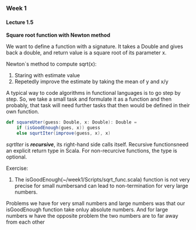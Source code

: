 ### Week 1

#### Lecture 1.5

**Square root function with Newton method**

We want to define a function with a signature. It takes a Double and gives back a double, and return value is a square root of its parameter x.

Newton`s method to compute sqrt(x):

1. Staring with estimate value
2. Repetedly improve the estimate by taking the mean of y and x/y

A typical way to code algorithms in functional languages is to go step by
step.
So, we take a small task and formulate it as a function and then probably, that task will need further tasks that then would be defined in their own function.

```Scala
def squareUter(guess: Double, x: Double): Double =
    if (isGoodEnough(gues, x)) guess
    else squrtIter(improve(guess, x), x)
```
*sqrtIter* is ***recursive***, its right-hand side calls itself. Recursive functionsneed an explicit return type in Scala.
For non-recurcive functions, the type is optional.

Exercise:
1. The isGoodEnough(~/week1/Scripts/sqrt_func.scala) function is not very precise for small numbersand can lead to non-termination for very large numbers.

Problems we have for very small numbers and large numbers was that our isGoodEnough function take onluy absolute numbers.
And for large numbers w have the opposite problem the two numbers are to  far away from each other